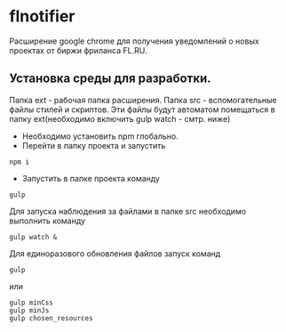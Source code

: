 # flnotifier

Расширение google chrome для получения уведомлений о новых проектах от биржи фриланса FL.RU.

## Установка среды для разработки.
Папка ext - рабочая папка расширения.
Папка src - вспомогательные файлы стилей и скриптов. Эти файлы будут автоматом помещаться в папку ext(необходимо включить gulp watch - смтр. ниже)

+ Необходимо установить npm глобально.
+ Перейти в папку проекта и запустить 
 ```
 npm i
 ```
+ Запустить в папке проекта команду
```
gulp
```

Для запуска наблюдения за файлами в папке src необходимо выполнить команду
```
gulp watch &
```
Для единоразового обновления файлов запуск команд

```
gulp
```

или

```
gulp minCss
gulp minJs
gulp chosen_resources
```
